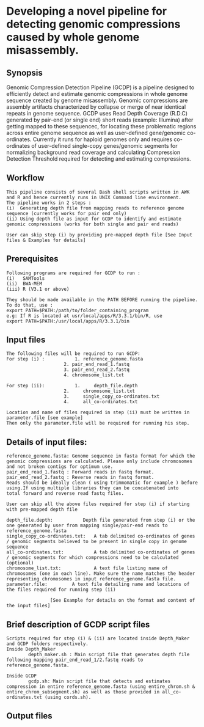 #  Developing a novel pipeline for detecting genomic compressions caused by whole genome misassembly.

## Synopsis

Genomic Compression Detection Pipeline (GCDP) is a pipeline designed to efficiently detect and estimate genomic compressions in 		whole genome sequence created by genome misassembly. Genomic compressions are assembly artifacts characterized by collapse or merge of near identical repeats in genome sequence. GCDP uses Read Depth Coverage (R.D.C) generated by pair-end (or single end) short reads (example: Illumina) after getting mapped to these sequencec, for locating these problematic regions across entire genome sequence as well as user-defined gene/genomic co-	ordinates. Currently it runs for haploid genomes only and requires co-ordinates of user-defined single-copy genes/genomic segments for normalizing background read coverage and calculating Compression Detection Threshold required for detecting and estimating compressions.

## Workflow

	This pipeline consists of several Bash shell scripts written in AWK and R and hence currently runs in UNIX Command line environment.
	The pipeline works in 2 steps :
	(i)  Generating depth file from mapping reads to reference genome sequence (currently works for pair end only)
	(ii) Using depth file as input for GCDP to identify and estimate genomic compressions (works for both single and pair end reads)
	
	User can skip step (i) by providing pre-mapped depth file [See Input files & Examples for details]

## Prerequisites

	Following programs are required for GCDP to run :
	(i)   SAMTools 
	(ii)  BWA-MEM 
	(iii) R (V3.1 or above)
	
	They should be made available in the PATH BEFORE running the pipeline. To do that, use : 
	export PATH=$PATH:/path/to/folder_containing_program 	
	e.g: If R is located at usr/local/apps/R/3.3.1/bin/R, use
	export PATH=$PATH:/usr/local/apps/R/3.3.1/bin

## Input files
	
	The following files will be required to run GCDP: 
	For step (i) : 			 1.	reference_genome.fasta 
				         2.	pair_end_read_1.fastq 
				         3.	pair_end_read_2.fastq 
				         4.	chromosome_list.txt
				  
	For step (ii): 			 1. 	depth_file.depth 
				         2. 	chromosome_list.txt
				         3. 	single_copy_co-ordinates.txt 
				         4. 	all_co-ordinates.txt
				   
	Location and name of files required in step (ii) must be written in parameter.file [see example] 
	Then only the parameter.file will be required for running his step.
	
## Details of input files:
	
	reference_genome.fasta: Genome sequence in fasta format for which the genomic compressions are calculated. Please only include chromosomes and not broken contigs for optimum use.
	pair_end_read_1.fastq : Forward reads in fastq format. 
	pair_end_read_2.fastq : Reverse reads in fastq format. 
	Reads should be ideally clean ( using trimmomatic for example ) before using.If using multiple libraries they can be concatenated into   total forward and reverse read fastq files.							                   
    
	User can skip all the above files required for step (i) if starting with pre-mapped depth file
	
	depth_file.depth: 	        Depth file generated from step (i) or the one generated by user from mapping single/pair-end reads to reference_genome.fasta 
	single_copy_co-ordinates.txt:	A tab delimited co-ordinates of genes / genomic segments believed to be present in single copy in genome sequence
	all_co-ordinates.txt:	        A tab delimited co-ordinates of genes / genomic segments for which compressions need to be calculated (optional)
	chromosome_list.txt:	        A text file listing name of chromosomes (one in each line). Make sure the name matches the header representing chromosomes in input reference_genome.fasta file.
	parameter.file:			A text file detailing name and locations of the files required for running step (ii)
	
	                [See Example for details on the format and content of the input files] 									
	
	
##  Brief description of GCDP script files
	
	Scripts required for step (i) & (ii) are located inside Depth_Maker and GCDP folders respectively. 
	Inside Depth_Maker
			depth_maker.sh : Main script file that generates depth file following mapping pair_end_read_1/2.fastq reads to reference_genome.fasta. 
							
	Inside GCDP 
			gcdp.sh: Main script file that detects and estimates compression in entire reference_genome.fasta (using entire_chrom.sh & entire_chrom_subsegment.sh) as well as those provided in all_co-ordinates.txt (using cords.sh). 
	
##  Output files 
	

